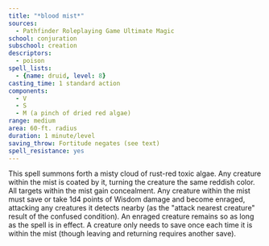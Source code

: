 ```yaml
---
title: "*blood mist*"
sources:
  - Pathfinder Roleplaying Game Ultimate Magic
school: conjuration
subschool: creation
descriptors:
  - poison
spell_lists:
  - {name: druid, level: 8}
casting_time: 1 standard action
components:
  - V
  - S
  - M (a pinch of dried red algae)
range: medium
area: 60-ft. radius
duration: 1 minute/level
saving_throw: Fortitude negates (see text)
spell_resistance: yes
---
```


This spell summons forth a misty cloud of rust-red toxic algae. Any creature within the mist is coated by it, turning the creature the same reddish color. All targets within the mist gain concealment. Any creature within the mist must save or take 1d4 points of Wisdom damage and become enraged, attacking any creatures it detects nearby (as the "attack nearest creature" result of the confused condition). An enraged creature remains so as long as the spell is in effect. A creature only needs to save once each time it is within the mist (though leaving and returning requires another save).

